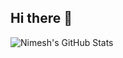 ## Hi there 👋

<!--
**fruit-punchsamurai/fruit-punchsamurai** is a ✨ _special_ ✨ repository because its `README.md` (this file) appears on your GitHub profile.

Here are some ideas to get you started:

- 🔭 I’m currently working on ...
- 🌱 I’m currently learning ...
- 👯 I’m looking to collaborate on ...
- 🤔 I’m looking for help with ...
- 💬 Ask me about ...
- 📫 How to reach me: ...
- 😄 Pronouns: ...
- ⚡ Fun fact: ...
-->
![Nimesh's GitHub Stats](https://github-readme-stats.vercel.app/api?username=fruit-punchsamurai&show_icons=true&count_private=true&hide_title=true)


